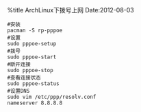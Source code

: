 %title ArchLinux下拨号上网
Date:2012-08-03
```
#安装
pacman -S rp-pppoe
#设置
sudo pppoe-setup
#拨号
sudo pppoe-start
#断开连接
sudo pppoe-stop
#查看连接状态
sudo pppoe-status
#设置DNS
sudo vim /etc/ppp/resolv.conf
nameserver 8.8.8.8
```
